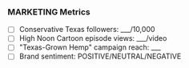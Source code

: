 ### **MARKETING Metrics**

- [ ] Conservative Texas followers: ___/10,000
- [ ] High Noon Cartoon episode views: ___/video
- [ ] "Texas-Grown Hemp" campaign reach: ___
- [ ] Brand sentiment: POSITIVE/NEUTRAL/NEGATIVE
